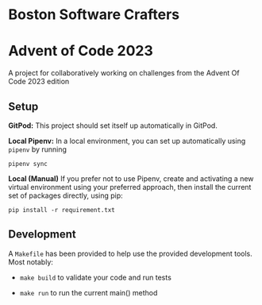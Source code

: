 # Boston Software Crafters
# Advent of Code 2023

A project for collaboratively working on challenges from the Advent Of Code 2023 edition

## Setup

**GitPod:** This project should set itself up automatically in GitPod.

**Local Pipenv:** In a local environment, you can set up automatically using `pipenv` by running
```
pipenv sync
```

**Local (Manual)** If you prefer not to use Pipenv,  create and activating a new virtual environment using your preferred approach, then install the current set of packages directly, using pip:
```
pip install -r requirement.txt
```

## Development

A `Makefile` has been provided to help use the provided development tools. Most notably:

* `make build` to validate your code and run tests

* `make run` to run the current main() method
